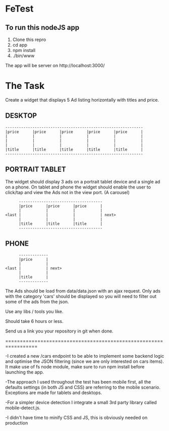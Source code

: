 FeTest
======

To run this nodeJS app
----------------------

1. Clone this repro
2. cd app
3. npm install
4. ./bin/www

The app will be server on http://localhost:3000/

The Task
========

Create a widget that displays 5 Ad listing horizontally with titles and price.

DESKTOP
-------
```
-------------------------------------------------------------
|price      |price      |price      |price      |price      |
|           |           |           |           |           |
|           |           |           |           |           |
|           |           |           |           |           |
|title      |title      |title      |title      |title      |
-------------------------------------------------------------
```

PORTRAIT TABLET
---------------
The widget should display 3 ads on a portrait tablet device and a single ad on a phone.
On tablet and phone the widget should enable the user to click/tap and view the Ads not
in the view port. (A carousel)
```
      -------------------------------------
      |price      |price      |price      |
      |           |           |           |
<last |           |           |           | next>
      |           |           |           |
      |title      |title      |title      |
      -------------------------------------
```
PHONE
-----
```
      -------------
      |price      |
      |           |
<last |           | next>
      |           |
      |title      |
      -------------
```


The Ads should be load from data/data.json with an ajax request. Only ads with the category 'cars' should
be displayed so you will need to filter out some of the ads from the json.

Use any libs / tools you like.

Should take 6 hours or less.

Send us a link you your repository in git when done.


=================================================================

-I created a new /cars endpoint to be able to implement some backend logic and optimise the JSON filtering (since we are only interested on cars items). It make use of fs node module, make sure to run npm install before launching the app.

-The approach I used throughout the test has been mobile first, all the defaults settings (in both JS and CSS) are referring to the mobile scenario. Exceptions are made for tablets and desktops.

-For a simpler device detection I integrate a small 3rd party library called mobile-detect.js.

-I didn't have time to minify CSS and JS, this is obviously needed on production
